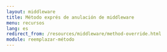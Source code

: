 ```yaml
---
layout: middleware
title: Método exprés de anulación de middleware
menu: recursos
lang: es
redirect_from: /resources/middleware/method-override.html
module: reemplazar-método
---
```

